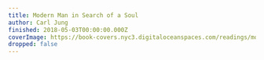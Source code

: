 ```yaml
---
title: Modern Man in Search of a Soul
author: Carl Jung
finished: 2018-05-03T00:00:00.000Z
coverImage: https://book-covers.nyc3.digitaloceanspaces.com/readings/modern-man-in-search-of-a-soul-01.jpg
dropped: false
---
```


